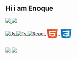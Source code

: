 ## Hi i am Enoque 
 <div>
  <a href="https://github.com/Luanecarol">
  <img height="180em" src="https://github-readme-stats.vercel.app/api?username=Luanecarol&show_icons=true&theme=dark&include_all_commits=true&count_private=true"/>
  <img height="180em" src="https://github-readme-stats.vercel.app/api/top-langs/?username=Luanecarol&layout=compact&langs_count=7&theme=dark"/>
</div>
<div style="display: inline_block"><br>
  <img align="center" alt="Js" height="30" width="40" src="https://img.shields.io/badge/java-%23ED8B00.svg?style=for-the-badge&logo=java&logoColor=white">
  <img align="center" alt="Ts" height="30" width="40" src="https://img.shields.io/badge/less-2B4C80?style=for-the-badge&logo=less&logoColor=white">
  <img align="center" alt="React" height="30" width="40" src="[https://raw.githubusercontent.com/devicons/devicon/master/icons/react/react-original.svg](https://img.shields.io/badge/Python-FFD43B?style=for-the-badge&logo=python&logoColor=blue)">
  <img align="center" alt="HTML" height="30" width="40" src="https://raw.githubusercontent.com/devicons/devicon/master/icons/html5/html5-original.svg">
  <img align="center" alt="CSS" height="30" width="40" src="https://raw.githubusercontent.com/devicons/devicon/master/icons/css3/css3-original.svg">
  
</div>
  
  ##
 <div>
  <a href = "mailto:luanecrln@gmail.com"><img src="https://img.shields.io/badge/-Gmail-%23333?style=for-the-badge&logo=gmail&logoColor=white" target="_blank"></a>
  <a href="https://www.linkedin.com/in/luane-caroline-860372207/" target="_blank"><img src="https://img.shields.io/badge/-LinkedIn-%230077B5?style=for-the-badge&logo=linkedin&logoColor=white" target="_blank"></a> 
  
</div>
